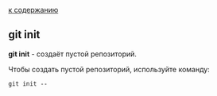[к содержанию](./read.md)

## git init

__git init__ - создаёт пустой репозиторий. 

Чтобы создать пустой репозиторий, используйте команду:

```bash-
git init -- 
```